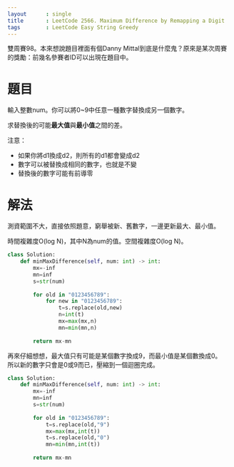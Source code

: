 ```yaml
--- 
layout      : single
title       : LeetCode 2566. Maximum Difference by Remapping a Digit
tags        : LeetCode Easy String Greedy
---
```

雙周賽98。本來想說題目裡面有個Danny Mittal到底是什麼鬼？原來是某次周賽的獎勵：前幾名參賽者ID可以出現在題目中。  

# 題目
輸入整數num。你可以將0\~9中任意一種數字替換成另一個數字。  

求替換後的可能**最大值**與**最小值**之間的差。  

注意：  
- 如果你將d1換成d2，則所有的d1都會變成d2  
- 數字可以被替換成相同的數字，也就是不變  
- 替換後的數字可能有前導零  

# 解法
測資範圍不大，直接依照題意，窮舉被新、舊數字，一邊更新最大、最小值。  

時間複雜度O(log N)，其中N為num的值。空間複雜度O(log N)。  

```python
class Solution:
    def minMaxDifference(self, num: int) -> int:
        mx=-inf
        mn=inf
        s=str(num)
        
        for old in "0123456789":
            for new in "0123456789":
                t=s.replace(old,new)
                n=int(t)
                mx=max(mx,n)
                mn=min(mn,n)
                
        return mx-mn
```

再來仔細想想，最大值只有可能是某個數字換成9，而最小值是某個數換成0。  
所以新的數字只會是0或9而已，壓縮到一個迴圈完成。  

```python
class Solution:
    def minMaxDifference(self, num: int) -> int:
        mx=-inf
        mn=inf
        s=str(num)
        
        for old in "0123456789":
            t=s.replace(old,"9")
            mx=max(mx,int(t))
            t=s.replace(old,"0")
            mn=min(mn,int(t))
                
        return mx-mn
```